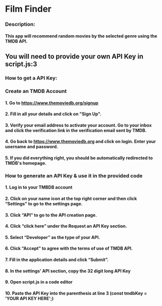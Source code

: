 # Film Finder

### Description:

#### This app will recommend random movies by the selected genre using the TMDB API.

## **You will need to provide your own API Key in script.js:3**

### How to get a API Key:

### Create an TMDB Account

#### 1. Go to https://www.themoviedb.org/signup

#### 2. Fill in all your details and click on "Sign Up".

#### 3. Verify your email address to activate your account. Go to your inbox and click the verification link in the verification email sent by TMDB.

#### 4. Go back to https://www.themoviedb.org and click on login. Enter your username and password.

#### 5. If you did everything right, you should be automatically redirected to TMDB's homepage.

### How to generate an API Key & use it in the provided code

#### 1. Log in to your TMBDB account

#### 2. Click on your name icon at the top right corner and then click “Settings” to go to the settings page.

#### 3. Click “API” to go to the API creation page.

#### 4. Click “click here” under the **Request an API Key** section.

#### 5. Select “Developer” as the type of your API.

#### 6. Click “Accept” to agree with the terms of use of TMDB API.

#### 7. Fill in the application details and click “Submit”.

#### 8. In the settings' API section, copy the 32 digit long API Key

#### 9. Open script.js in a code editor

#### 10. Paste the API Key into the parenthesis at line 3 (const tmdbKey = 'YOUR API KEY HERE';)
